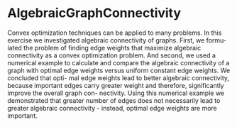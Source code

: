 # AlgebraicGraphConnectivity

Convex optimization techniques can be applied to many problems.
In this exercise we investigated algebraic connectivity of graphs. First, we formu-
lated the problem of finding edge weights that maximize algebraic connectivity
as a convex optimization problem. And second, we used a numerical example
to calculate and compare the algebraic connectivity of a graph with optimal
edge weights versus uniform constant edge weights. We concluded that opti-
mal edge weights lead to better algebraic connectivity, because important edges
carry greater weight and therefore, significantly improve the overall graph con-
nectivity. Using this numerical example we demonstrated that greater number
of edges does not necessarily lead to greater algebraic connectivity - instead,
optimal edge weights are more important.
